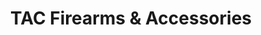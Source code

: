 ---
title: "TAC Firearms & Accessories"
url: /clayton/tac-firearms-und-accessories/
shop: Waffen
---